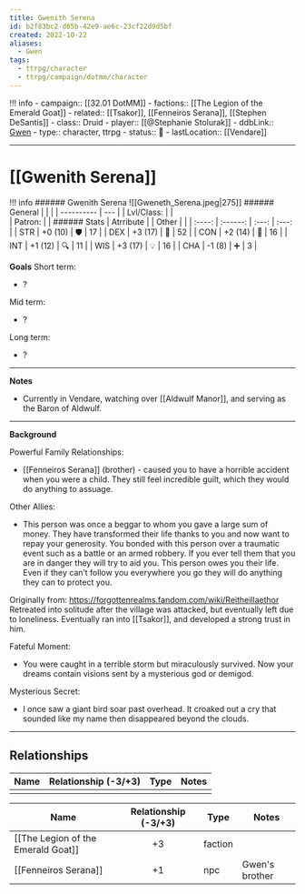 ```yaml
---
title: Gwenith Serena
id: b2f83bc2-d65b-42e9-ae6c-23cf22d9d5bf
created: 2022-10-22
aliases:
  - Gwen
tags:
  - ttrpg/character
  - ttrpg/campaign/dotmm/character
---
```



!!! info
    - campaign:: [[32.01 DotMM]]
    - factions:: [[The Legion of the Emerald Goat]]
    - related:: [[Tsakor]], [[Fenneiros Serana]], [[Stephen DeSantis]]
    - class:: Druid
    - player:: [[@Stephanie Stolurak]]
    - ddbLink:: [Gwen](https://www.dndbeyond.com/characters/38977523)
    - type:: character, ttrpg
    - status:: 💓
    - lastLocation:: [[Vendare]]

---

# [[Gwenith Serena]]

!!! info
    ###### Gwenith Serena
    ![[Gweneth_Serena.jpeg|275]]
    ###### General
    |            |     | 
    | ---------- | --- | 
    | Lvl/Class: |     |  
    | Patron:    |     | 
    ###### Stats
    | Atrribute |       | Other |       |
    | :----: | :------: | :---: | :---: |
    | STR    | +0 (10)  | 🛡️   | 17    |
    | DEX    | +3 (17)  | 💖   | 52    |
    | CON    | +2 (14)  | 👀   | 16    |
    | INT    | +1 (12)  | 🔍   | 11    |
    | WIS    | +3 (17)  | 💡   | 16    |
    | CHA    | -1 (8)   | ➕   | 3     |


**Goals**
Short term:
 - ?

Mid term:
- ?

Long term:
- ?
---
**Notes**

- Currently in Vendare, watching over [[Aldwulf Manor]], and serving as the Baron of Aldwulf.

---
**Background**

Powerful Family Relationships:

- [[Fenneiros Serana]] (brother) - caused you to have a horrible accident when you were a child. They still feel incredible guilt, which they would do anything to assuage. 

Other Allies:

- This person was once a beggar to whom you gave a large sum of money. They have transformed their life thanks to you and now want to repay your generosity. You bonded with this person over a traumatic event such as a battle or an armed robbery. If you ever tell them that you are in danger they will try to aid you. This person owes you their life. Even if they can’t follow you everywhere you go they will do anything they can to protect you.

Originally from: https://forgottenrealms.fandom.com/wiki/Reitheillaethor Retreated into solitude after the village was attacked, but eventually left due to loneliness. Eventually ran into [[Tsakor]], and developed a strong trust in him.

Fateful Moment:

- You were caught in a terrible storm but miraculously survived. Now your dreams contain visions sent by a mysterious god or demigod. 

Mysterious Secret:

- I once saw a giant bird soar past overhead. It croaked out a cry that sounded like my name then disappeared beyond the clouds.

---

## Relationships

| Name    | Relationship (-3/+3) | Type | Notes  |
| ------- | :------------------: | ---- | ------ |
|         |                      |      |        |  


| Name                               | Relationship (-3/+3) | Type    | Notes |
| ---------------------------------- |:--------------------:| ------- | ----- |
| [[The Legion of the Emerald Goat]] |          +3          | faction |       |
| [[Fenneiros Serana]]               |          +1          | npc     | Gwen's brother      |

